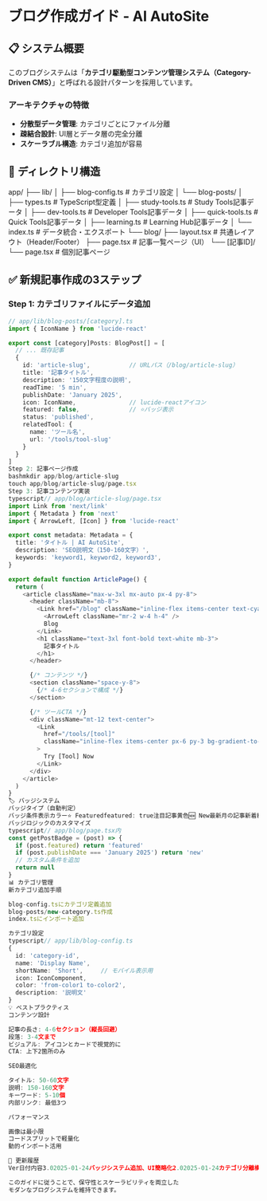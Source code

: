 # ブログ作成ガイド - AI AutoSite

## 📋 システム概要
このブログシステムは「**カテゴリ駆動型コンテンツ管理システム（Category-Driven CMS）**」と呼ばれる設計パターンを採用しています。

### アーキテクチャの特徴
- **分散型データ管理**: カテゴリごとにファイル分離
- **疎結合設計**: UI層とデータ層の完全分離
- **スケーラブル構造**: カテゴリ追加が容易

## 📁 ディレクトリ構造
app/
├── lib/
│   ├── blog-config.ts         # カテゴリ設定
│   └── blog-posts/
│       ├── types.ts           # TypeScript型定義
│       ├── study-tools.ts     # Study Tools記事データ
│       ├── dev-tools.ts       # Developer Tools記事データ
│       ├── quick-tools.ts     # Quick Tools記事データ
│       ├── learning.ts        # Learning Hub記事データ
│       └── index.ts           # データ統合・エクスポート
└── blog/
├── layout.tsx             # 共通レイアウト（Header/Footer）
├── page.tsx               # 記事一覧ページ（UI）
└── [記事ID]/
└── page.tsx           # 個別記事ページ

## ✅ 新規記事作成の3ステップ

### Step 1: カテゴリファイルにデータ追加
```typescript
// app/lib/blog-posts/[category].ts
import { IconName } from 'lucide-react'

export const [category]Posts: BlogPost[] = [
  // ... 既存記事
  {
    id: 'article-slug',           // URLパス（/blog/article-slug）
    title: '記事タイトル',
    description: '150文字程度の説明',
    readTime: '5 min',            
    publishDate: 'January 2025',  
    icon: IconName,               // lucide-reactアイコン
    featured: false,              // ⭐バッジ表示
    status: 'published',          
    relatedTool: {               
      name: 'ツール名',
      url: '/tools/tool-slug'
    }
  }
]
Step 2: 記事ページ作成
bashmkdir app/blog/article-slug
touch app/blog/article-slug/page.tsx
Step 3: 記事コンテンツ実装
typescript// app/blog/article-slug/page.tsx
import Link from 'next/link'
import { Metadata } from 'next'
import { ArrowLeft, [Icon] } from 'lucide-react'

export const metadata: Metadata = {
  title: 'タイトル | AI AutoSite',
  description: 'SEO説明文（150-160文字）',
  keywords: 'keyword1, keyword2, keyword3',
}

export default function ArticlePage() {
  return (
    <article className="max-w-3xl mx-auto px-4 py-8">
      <header className="mb-8">
        <Link href="/blog" className="inline-flex items-center text-cyan-400 hover:text-cyan-300 mb-4">
          <ArrowLeft className="mr-2 w-4 h-4" />
          Blog
        </Link>
        <h1 className="text-3xl font-bold text-white mb-3">
          記事タイトル
        </h1>
      </header>

      {/* コンテンツ */}
      <section className="space-y-8">
        {/* 4-6セクションで構成 */}
      </section>

      {/* ツールCTA */}
      <div className="mt-12 text-center">
        <Link
          href="/tools/[tool]"
          className="inline-flex items-center px-6 py-3 bg-gradient-to-r from-cyan-500 to-purple-500 text-white rounded-lg"
        >
          Try [Tool] Now
        </Link>
      </div>
    </article>
  )
}
🏷️ バッジシステム
バッジタイプ（自動判定）
バッジ条件表示カラー⭐ Featuredfeatured: true注目記事黄色🆕 New最新月の記事新着緑色🔥 Popularビュー数上位人気オレンジ
バッジロジックのカスタマイズ
typescript// app/blog/page.tsx内
const getPostBadge = (post) => {
  if (post.featured) return 'featured'
  if (post.publishDate === 'January 2025') return 'new'
  // カスタム条件を追加
  return null
}
📊 カテゴリ管理
新カテゴリ追加手順

blog-config.tsにカテゴリ定義追加
blog-posts/new-category.ts作成
index.tsにインポート追加

カテゴリ設定
typescript// app/lib/blog-config.ts
{
  id: 'category-id',
  name: 'Display Name',
  shortName: 'Short',     // モバイル表示用
  icon: IconComponent,
  color: 'from-color1 to-color2',
  description: '説明文'
}
💡 ベストプラクティス
コンテンツ設計

記事の長さ: 4-6セクション（縦長回避）
段落: 3-4文まで
ビジュアル: アイコンとカードで視覚的に
CTA: 上下2箇所のみ

SEO最適化

タイトル: 50-60文字
説明: 150-160文字
キーワード: 5-10個
内部リンク: 最低3つ

パフォーマンス

画像は最小限
コードスプリットで軽量化
動的インポート活用

🔄 更新履歴
Ver日付内容3.02025-01-24バッジシステム追加、UI簡略化2.02025-01-24カテゴリ分離構造1.02025-01-21初版

このガイドに従うことで、保守性とスケーラビリティを両立した
モダンなブログシステムを維持できます。